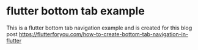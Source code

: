 # flutter bottom tab example

This is a flutter bottom tab navigation example and is created for this blog post https://flutterforyou.com/how-to-create-bottom-tab-navigation-in-flutter
